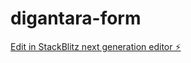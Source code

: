 # digantara-form

[Edit in StackBlitz next generation editor ⚡️](https://stackblitz.com/~/github.com/definitelynotchirag/digantara-form)